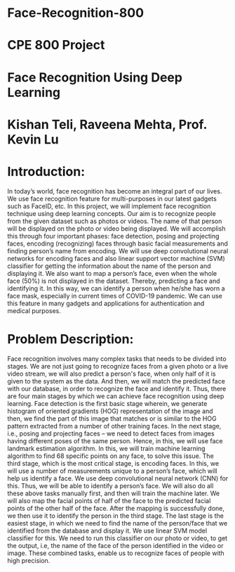 # Face-Recognition-800

# CPE 800 Project
# Face Recognition Using Deep Learning
# Kishan Teli, Raveena Mehta, Prof. Kevin Lu
# Introduction:
In today’s world, face recognition has become an integral part of our lives. We use face recognition feature for multi-purposes in our latest gadgets such as FaceID, etc. In this project, we will implement face recognition technique using deep learning concepts. Our aim is to recognize people from the given dataset such as photos or videos. The name of that person will be displayed on the photo or video being displayed. We will accomplish this through four important phases: face detection, posing and projecting faces, encoding (recognizing) faces through basic facial measurements and finding person’s name from encoding. We will use deep convolutional neural networks for encoding faces and also linear support vector machine (SVM) classifier for getting the information about the name of the person and displaying it. We also want to map a person’s face, even when the whole face (50%) is not displayed in the dataset. Thereby, predicting a face and identifying it. In this way, we can identify a person when he/she has worn a face mask, especially in current times of COVID-19 pandemic. We can use this feature in many gadgets and applications for authentication and medical purposes.
# Problem Description:
Face recognition involves many complex tasks that needs to be divided into stages. We are not just going to recognize faces from a given photo or a live video stream, we will also predict a person's face, when only half of it is given to the system as the data. And then, we will match the predicted face with our database, in order to recognize the face and identify it. Thus, there are four main stages by which we can achieve face recognition using deep learning. Face detection is the first basic stage wherein, we generate histogram of oriented gradients (HOG) representation of the image and then, we find the part of this image that matches or is similar to the HOG pattern extracted from a number of other training faces. In the next stage, i.e., posing and projecting faces – we need to detect faces from images having different poses of the same person. Hence, in this, we will use face landmark estimation algorithm. In this, we will train machine learning algorithm to find 68 specific points on any face, to solve this issue. The third stage, which is the most critical stage, is encoding faces. In this, we will use a number of measurements unique to a person’s face, which will help us identify a face. We use deep convolutional neural network (CNN) for this. Thus, we will be able to identify a person’s face. We will also do all these above tasks manually first, and then will train the machine later. We will also map the facial points of half of the face to the predicted facial points of the other half of the face. After the mapping is successfully done, we then use it to identify the person in the third stage. The last stage is the easiest stage, in which we need to find the name of the person/face that we identified from the database and display it. We use linear SVM model classifier for this. We need to run this classifier on our photo or video, to get the output, i.e, the name of the face of the person identified in the video or image. These combined tasks, enable us to recognize faces of people with high precision.
